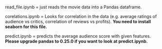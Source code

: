 read_file.ipynb = just reads the movie data into a Pandas dataframe.

corelations.ipynb = Looks for correlation in the data (e.g. average ratings of audience vs critics, correlation of reviews vs profits). **You need to install seaborn
for this file.**

predict.ipynb = predicts the average audience score with given features.  **Please upgrade pandas to 0.25.0 if you want to look at predict.ipynb.**